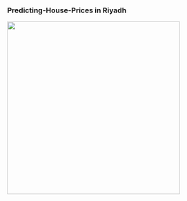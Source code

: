 ### Predicting-House-Prices in Riyadh 
<img src="https://user-images.githubusercontent.com/93079397/145685322-5379731d-dd7b-4840-a5ef-01b30850aef6.jpg" width="400"/>



